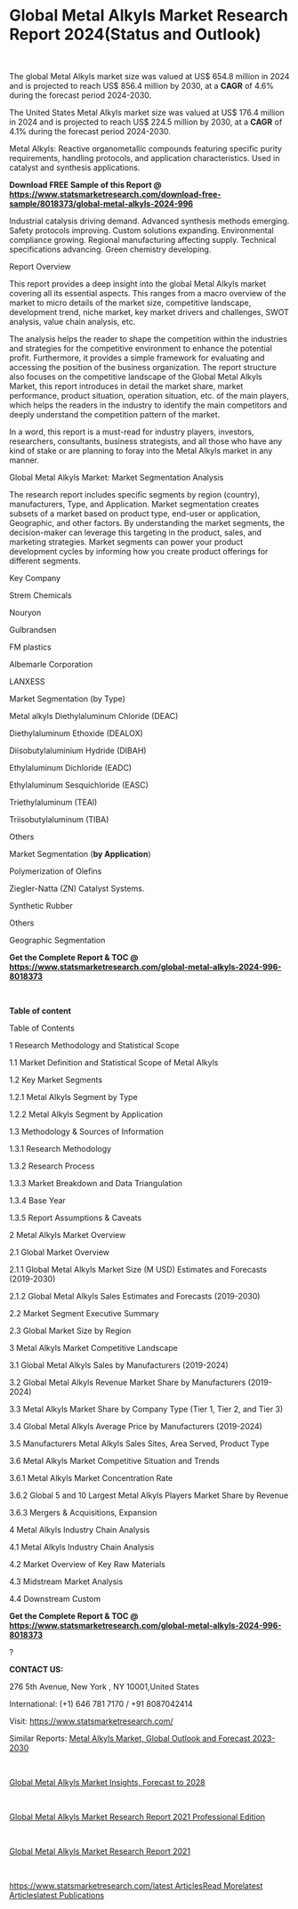 <h1>Global Metal Alkyls Market Research Report 2024(Status and Outlook)</h1><br/><p>The global Metal Alkyls market size was valued at US$ 654.8 million in 2024 and is projected to reach US$ 856.4 million by 2030, at a <strong>CAGR</strong> of 4.6% during the forecast period 2024-2030.</p>
 
 
 
 <p>The United States Metal Alkyls market size was valued at US$ 176.4 million in 2024 and is projected to reach US$ 224.5 million by 2030, at a <strong>CAGR</strong> of 4.1% during the forecast period 2024-2030.</p>
 
 
 
 <p>Metal Alkyls: Reactive organometallic compounds featuring specific purity requirements, handling protocols, and application characteristics. Used in catalyst and synthesis applications.</p>
 
 
 
 <p><strong>Download FREE Sample of this Report @ <a href="https://www.statsmarketresearch.com/download-free-sample/8018373/global-metal-alkyls-2024-996">https://www.statsmarketresearch.com/download-free-sample/8018373/global-metal-alkyls-2024-996</a></strong></p>
 
 
 
 <p>Industrial catalysis driving demand. Advanced synthesis methods emerging. Safety protocols improving. Custom solutions expanding. Environmental compliance growing. Regional manufacturing affecting supply. Technical specifications advancing. Green chemistry developing.</p>
 
 
 
 <p>Report Overview</p>
 
 
 
 <p>This report provides a deep insight into the global Metal Alkyls market covering all its essential aspects. This ranges from a macro overview of the market to micro details of the market size, competitive landscape, development trend, niche market, key market drivers and challenges, SWOT analysis, value chain analysis, etc.</p>
 
 
 
 <p>The analysis helps the reader to shape the competition within the industries and strategies for the competitive environment to enhance the potential profit. Furthermore, it provides a simple framework for evaluating and accessing the position of the business organization. The report structure also focuses on the competitive landscape of the Global Metal Alkyls Market, this report introduces in detail the market share, market performance, product situation, operation situation, etc. of the main players, which helps the readers in the industry to identify the main competitors and deeply understand the competition pattern of the market.</p>
 
 
 
 <p>In a word, this report is a must-read for industry players, investors, researchers, consultants, business strategists, and all those who have any kind of stake or are planning to foray into the Metal Alkyls market in any manner.</p>
 
 
 
 <p>Global Metal Alkyls Market: Market Segmentation Analysis</p>
 
 
 
 <p>The research report includes specific segments by region (country), manufacturers, Type, and Application. Market segmentation creates subsets of a market based on product type, end-user or application, Geographic, and other factors. By understanding the market segments, the decision-maker can leverage this targeting in the product, sales, and marketing strategies. Market segments can power your product development cycles by informing how you create product offerings for different segments.</p>
 
 
 
 <p>Key Company</p>
 
 
 
 <p>Strem Chemicals</p>
 
 
 
 <p>Nouryon</p>
 
 
 
 <p>Gulbrandsen</p>
 
 
 
 <p>FM plastics</p>
 
 
 
 <p>Albemarle Corporation</p>
 
 
 
 <p>LANXESS</p>
 
 
 
 <p>Market Segmentation (by Type)</p>
 
 
 
 <p>Metal alkyls Diethylaluminum Chloride (DEAC)</p>
 
 
 
 <p>Diethylaluminum Ethoxide (DEALOX)</p>
 
 
 
 <p>Diisobutylaluminium Hydride (DIBAH)</p>
 
 
 
 <p>Ethylaluminum Dichloride (EADC)</p>
 
 
 
 <p>Ethylaluminum Sesquichloride (EASC)</p>
 
 
 
 <p>Triethylaluminum (TEAl)</p>
 
 
 
 <p>Triisobutylaluminum (TIBA)</p>
 
 
 
 <p>Others</p>
 
 
 
 <p>Market Segmentation (<strong>by Application</strong>)</p>
 
 
 
 <p>Polymerization of Olefins</p>
 
 
 
 <p>Ziegler-Natta (ZN) Catalyst Systems.</p>
 
 
 
 <p>Synthetic Rubber</p>
 
 
 
 <p>Others</p>
 
 
 
 <p>Geographic Segmentation</p>
 
 
 
 <div><b>Get the Complete Report & TOC @ <a href="https://www.statsmarketresearch.com/global-metal-alkyls-2024-996-8018373">https://www.statsmarketresearch.com/global-metal-alkyls-2024-996-8018373</a></b></div>
 
 
 
 <p><br />
 
 <b>Table of content</b></p>
 
 
 
 <p>Table of Contents<br />
 
 1 Research Methodology and Statistical Scope<br />
 
 1.1 Market Definition and Statistical Scope of Metal Alkyls<br />
 
 1.2 Key Market Segments<br />
 
 1.2.1 Metal Alkyls Segment by Type<br />
 
 1.2.2 Metal Alkyls Segment by Application<br />
 
 1.3 Methodology & Sources of Information<br />
 
 1.3.1 Research Methodology<br />
 
 1.3.2 Research Process<br />
 
 1.3.3 Market Breakdown and Data Triangulation<br />
 
 1.3.4 Base Year<br />
 
 1.3.5 Report Assumptions & Caveats<br />
 
 2 Metal Alkyls Market Overview<br />
 
 2.1 Global Market Overview<br />
 
 2.1.1 Global Metal Alkyls Market Size (M USD) Estimates and Forecasts (2019-2030)<br />
 
 2.1.2 Global Metal Alkyls Sales Estimates and Forecasts (2019-2030)<br />
 
 2.2 Market Segment Executive Summary<br />
 
 2.3 Global Market Size by Region<br />
 
 3 Metal Alkyls Market Competitive Landscape<br />
 
 3.1 Global Metal Alkyls Sales by Manufacturers (2019-2024)<br />
 
 3.2 Global Metal Alkyls Revenue Market Share by Manufacturers (2019-2024)<br />
 
 3.3 Metal Alkyls Market Share by Company Type (Tier 1, Tier 2, and Tier 3)<br />
 
 3.4 Global Metal Alkyls Average Price by Manufacturers (2019-2024)<br />
 
 3.5 Manufacturers Metal Alkyls Sales Sites, Area Served, Product Type<br />
 
 3.6 Metal Alkyls Market Competitive Situation and Trends<br />
 
 3.6.1 Metal Alkyls Market Concentration Rate<br />
 
 3.6.2 Global 5 and 10 Largest Metal Alkyls Players Market Share by Revenue<br />
 
 3.6.3 Mergers & Acquisitions, Expansion<br />
 
 4 Metal Alkyls Industry Chain Analysis<br />
 
 4.1 Metal Alkyls Industry Chain Analysis<br />
 
 4.2 Market Overview of Key Raw Materials<br />
 
 4.3 Midstream Market Analysis<br />
 
 4.4 Downstream Custom</p>
 
 
 
 <div><b>Get the Complete Report & TOC @ <a href="https://www.statsmarketresearch.com/global-metal-alkyls-2024-996-8018373">https://www.statsmarketresearch.com/global-metal-alkyls-2024-996-8018373</a></b></div>
 
 
 
 <p>? </p>
 
 
 
 <p><b>CONTACT US:</b><br />
 
 276 5th Avenue, New York , NY 10001,United States<br />
 
 International: (+1) 646 781 7170 / +91 8087042414<br />
 
 Visit: <a href="https://www.statsmarketresearch.com/">https://www.statsmarketresearch.com/</a><br />
 
 Similar Reports: <a href="https://www.statsmarketresearch.com/global-metal-alkyls-2024-996-8018373">Metal Alkyls Market, Global Outlook and Forecast 2023-2030</a><br />
 
 <br />
 
 <a href="https://www.statsmarketresearch.com/global-metal-alkyls-2024-996-8018373">Global Metal Alkyls Market Insights, Forecast to 2028</a><br />
 
 <br />
 
 <a href="https://www.statsmarketresearch.com/global-metal-alkyls-2024-996-8018373">Global Metal Alkyls Market Research Report 2021 Professional Edition</a><br />
 
 <br />
 
 <a href="https://www.statsmarketresearch.com/global-metal-alkyls-2024-996-8018373">Global Metal Alkyls Market Research Report 2021</a><br />
 
 <br />
 
 <a href="https://gyeongbokgung.com">https://www.statsmarketresearch.com/</a><a href="https://hallyeomaritime.com">latest Articles</a><a href="https://jingwansa.com">Read More</a><a href="https://nguoiviet.jp/">latest Articles</a><a href="https://www.intelmarketresearch.com/">latest Publications</a></p>